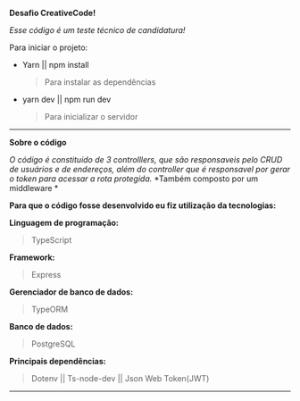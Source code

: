 **Desafio CreativeCode!** 

*Esse código é um teste técnico de candidatura!*

Para iniciar o projeto: 

- Yarn || npm install
  > Para instalar as dependências
- yarn dev || npm run dev
  > Para inicializar o servidor

****

**Sobre o código**

*O código é constituido de 3 controlllers, que são responsaveis pelo CRUD de usuários e de endereços, além do controller que é responsavel por gerar o token para acessar a rota protegida.* *Também composto por um middleware *

**Para que o código fosse desenvolvido eu fiz utilização da tecnologias:**

**Linguagem de programação:**
>TypeScript

**Framework:**
>Express

**Gerenciador de banco de dados:**
>TypeORM

**Banco de dados:**
>PostgreSQL

**Principais dependências:**
>Dotenv || Ts-node-dev || Json Web Token(JWT)

*****

